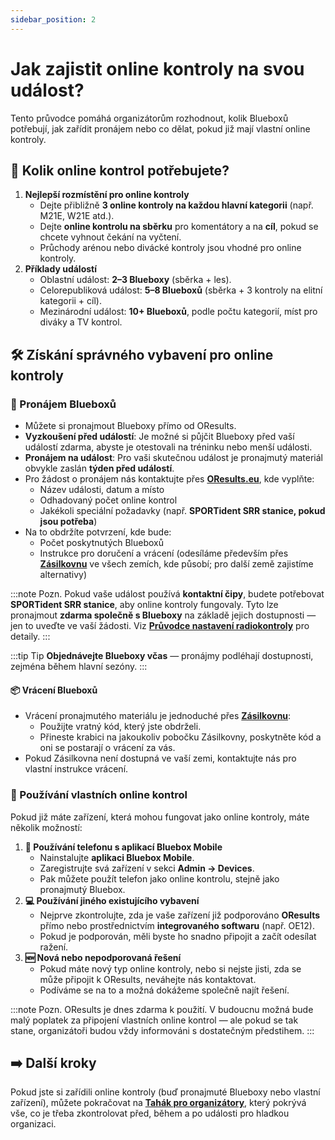 ```yaml
---
sidebar_position: 2
---
```


# Jak zajistit online kontroly na svou událost?

Tento průvodce pomáhá organizátorům rozhodnout, kolik Blueboxů potřebují, jak zařídit pronájem nebo co dělat, pokud již mají vlastní online kontroly.

## 🔢 Kolik online kontrol potřebujete?

1. **Nejlepší rozmístění pro online kontroly**
   - Dejte přibližně **3 online kontroly na každou hlavní kategorii** (např. M21E, W21E atd.).
   - Dejte **online kontrolu na sběrku** pro komentátory a na **cíl**, pokud se chcete vyhnout čekání na vyčtení.
   - Průchody arénou nebo divácké kontroly jsou vhodné pro online kontroly.
2. **Příklady událostí**
   - Oblastní událost: **2–3 Blueboxy** (sběrka + les).
   - Celorepubliková událost: **5–8 Blueboxů** (sběrka + 3 kontroly na elitní kategorii + cíl).
   - Mezinárodní událost: **10+ Blueboxů**, podle počtu kategorií, míst pro diváky a TV kontrol.

## 🛠️ Získání správného vybavení pro online kontroly

### 🏢 Pronájem Blueboxů

- Můžete si pronajmout Blueboxy přímo od OResults.
- **Vyzkoušení před událostí**: Je možné si půjčit Blueboxy před vaší událostí zdarma, abyste je otestovali na tréninku nebo menší události.
- **Pronájem na událost**: Pro vaši skutečnou událost je pronajmutý materiál obvykle zaslán **týden před událostí**.
- Pro žádost o pronájem nás kontaktujte přes [**OResults.eu**](https://oresults.eu/online-controls), kde vyplňte:
  - Název události, datum a místo
  - Odhadovaný počet online kontrol
  - Jakékoli speciální požadavky (např. **SPORTident SRR stanice, pokud jsou potřeba**)
- Na to obdržíte potvrzení, kde bude:
  - Počet poskytnutých Blueboxů
  - Instrukce pro doručení a vrácení (odesíláme především přes [**Zásilkovnu**](https://www.zasilkovna.cz/) ve všech zemích, kde působí; pro další země zajistíme alternativy)

:::note Pozn.
Pokud vaše událost používá **kontaktní čipy**, budete potřebovat **SPORTident SRR stanice**, aby online kontroly fungovaly. Tyto lze pronajmout **zdarma společně s Blueboxy** na základě jejich dostupnosti — jen to uveďte ve vaší žádosti. Viz [**Průvodce nastavení radiokontroly**](radio-control) pro detaily.
:::

:::tip Tip
**Objednávejte Blueboxy včas** — pronájmy podléhají dostupnosti, zejména během hlavní sezóny.
:::

#### 📦 Vrácení Blueboxů

- Vrácení pronajmutého materiálu je jednoduché přes [**Zásilkovnu**](https://www.zasilkovna.cz/):
  - Použijte vratný kód, který jste obdrželi.
  - Přineste krabici na jakoukoliv pobočku Zásilkovny, poskytněte kód a oni se postarají o vrácení za vás.
- Pokud Zásilkovna není dostupná ve vaší zemi, kontaktujte nás pro vlastní instrukce vrácení.

### 🔧 Používání vlastních online kontrol

Pokud již máte zařízení, která mohou fungovat jako online kontroly, máte několik možností:

1. **📱 Používání telefonu s aplikací Bluebox Mobile**
   - Nainstalujte **aplikaci Bluebox Mobile**.
   - Zaregistrujte svá zařízení v sekci **Admin → Devices**.
   - Pak můžete použít telefon jako online kontrolu, stejně jako pronajmutý Bluebox.
2. **💻 Používání jiného existujícího vybavení**
   - Nejprve zkontrolujte, zda je vaše zařízení již podporováno **OResults** přímo nebo prostřednictvím **integrovaného softwaru** (např. OE12).
   - Pokud je podporován, měli byste ho snadno připojit a začít odesílat ražení.
3. **🆕 Nová nebo nepodporovaná řešení**
   - Pokud máte nový typ online kontroly, nebo si nejste jisti, zda se může připojit k OResults, neváhejte nás kontaktovat.
   - Podíváme se na to a možná dokážeme společně najít řešení.

:::note Pozn.
OResults je dnes zdarma k použití. V budoucnu možná bude malý poplatek za připojení vlastních online kontrol — ale pokud se tak stane, organizátoři budou vždy informováni s dostatečným předstihem.
:::

## ➡️ Další kroky

Pokud jste si zařídili online kontroly (buď pronajmuté Blueboxy nebo vlastní zařízení), můžete pokračovat na [**Tahák pro organizátory**](organizers-cheatsheet), který pokrývá vše, co je třeba zkontrolovat před, během a po události pro hladkou organizaci.
